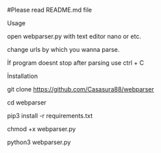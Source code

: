 #Please read README.md file

Usage

open webparser.py with text editor nano or etc.


change urls by which you wanna parse.


İf program doesnt stop after parsing use ctrl + C



İnstallation


git clone https://github.com/Casasura88/webparser


cd webparser


pip3 install -r requirements.txt


chmod +x webparser.py


python3 webparser.py
